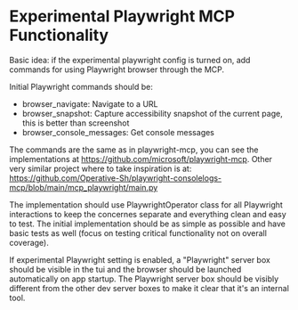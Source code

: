# Experimental Playwright MCP Functionality

Basic idea: if the experimental playwright config is turned on, add commands for using Playwright browser through the MCP.

Initial Playwright commands should be:

- browser_navigate: Navigate to a URL
- browser_snapshot: Capture accessibility snapshot of the current page, this is better than screenshot
- browser_console_messages: Get console messages

The commands are the same as in playwright-mcp, you can see the implementations at https://github.com/microsoft/playwright-mcp. Other very similar project where to take inspiration is at: https://github.com/Operative-Sh/playwright-consolelogs-mcp/blob/main/mcp_playwright/main.py

The implementation should use PlaywrightOperator class for all Playwright interactions to keep the concernes separate and everything clean and easy to test. The initial implementation should be as simple as possible and have basic tests as well (focus on testing critical functionality not on overall coverage).

If experimental Playwright setting is enabled, a "Playwright" server box should be visible in the tui and the browser should be launched automatically on app startup. The Playwright server box should be visibly different from the other dev server boxes to make it clear that it's an internal tool.
